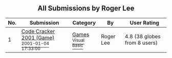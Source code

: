 ﻿<div align="center">

## All Submissions by Roger Lee

</div>

No.  | Submission | Category | By   | User Rating
---- | ---------- | -------- | ---- | -----------
1 | [Code Cracker 2001 \(Game\)<br /><sup>2001-01-04 17:33:00</sup>](https://github.com/Planet-Source-Code/roger-lee-code-cracker-2001-game__1-14124) | [Games<br /><sup>Visual Basic</sup>](../ByCategory/games__1-38.md) | Roger Lee | 4.8 (38 globes from 8 users)
